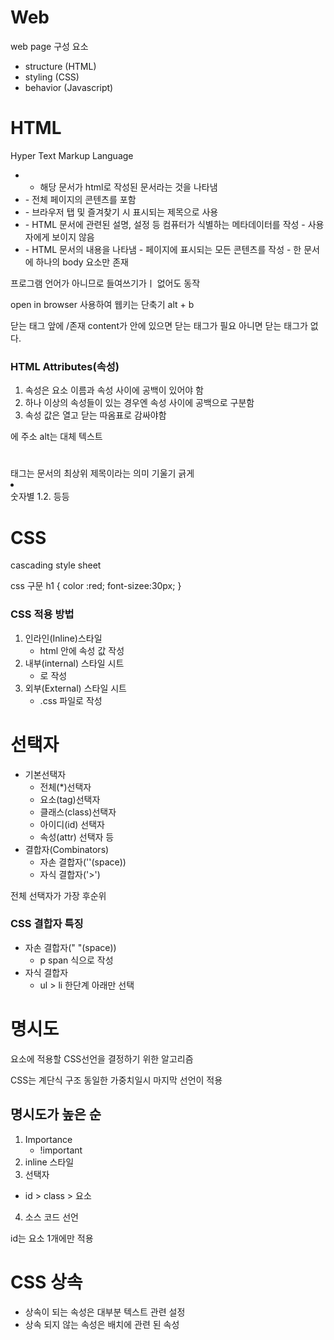# Web
web page 구성 요소
- structure (HTML)
- styling (CSS)
- behavior (Javascript)

# HTML
Hyper Text Markup Language

- <!DOCTYPE html>
  - 해당 문서가 html로 작성된 문서라는 것을 나타냄
- <html></html>
  - 전체 페이지의 콘텐츠를 포함
- <title></title>
  - 브라우저 탭 및 즐겨찾기 시 표시되는 제목으로 사용
- <head></head>
  - HTML 문서에 관련된 설명, 설정 등 컴퓨터가 식별하는 메타데이터를 작성
  - 사용자에게 보이지 않음
- <body></body>
  - HTML 문서의 내용을 나타냄
  - 페이지에 표시되는 모든 콘텐츠를 작성
  - 한 문서에 하나의 body 요소만 존재

프로그램 언어가 아니므로 들여쓰기가ㅣ 없어도 동작

open in browser 사용하여 웹키는 단축기 alt + b

닫는 태그 앞에 /존재
content가 안에 있으면 닫는 태그가 필요 아니면 닫는 태그가 없다.

### HTML Attributes(속성)
1. 속성은 요소 이름과 속성 사이에 공백이 있어야 함
2. 하나 이상의 속성들이 있는 경우엔 속성 사이에 공백으로 구분함
3. 속성 값은 열고 닫는 따옴표로 감싸야함

<img>에 주소 alt는 대체 텍스트

<h1></h1> 태그는 문서의 최상위 제목이라는 의미
<em></em> 기울기
<stronhg></storng> 긁게
<li></li> 숫자별 1.2. 등등

# CSS
cascading style sheet

css 구문 
h1 {
  color :red;
  font-sizee:30px;
}

### CSS 적용 방법
1. 인라인(Inline)스타일
   - html 안에 속성 값 작성
2. 내부(internal) 스타일 시트
   - <style></style> 로 작성
3. 외부(External) 스타일 시트
   - .css 파일로 작성

# 선택자
- 기본선택자
  - 전체(*)선택자
  - 요소(tag)선택자
  - 클래스(class)선택자
  - 아이디(id) 선택자
  - 속성(attr) 선택자 등
- 결합자(Combinators)
  - 자손 결합자(''(space))
  - 자식 결합자('>')

전체 선택자가 가장 후순위

### CSS 결합자 특징
- 자손 결합자(" "(space))
  - p span 식으로 작성
- 자식 결합자
  - ul > li 한단계 아래만 선택

# 명시도
요소에 적용할 CSS선언을 결정하기 위한 알고리즘

CSS는 계단식 구조 동일한 가중치일시 마지막 선언이 적용

## 명시도가 높은 순
1. Importance
   - !important
2. inline 스타일
3. 선택자
  - id > class > 요소
4. 소스 코드 선언
   
id는 요소 1개에만 적용

# CSS 상속
- 상속이 되는 속성은 대부분 텍스트 관련 설정
- 상속 되지 않는 속성은 배치에 관련 된 속성

